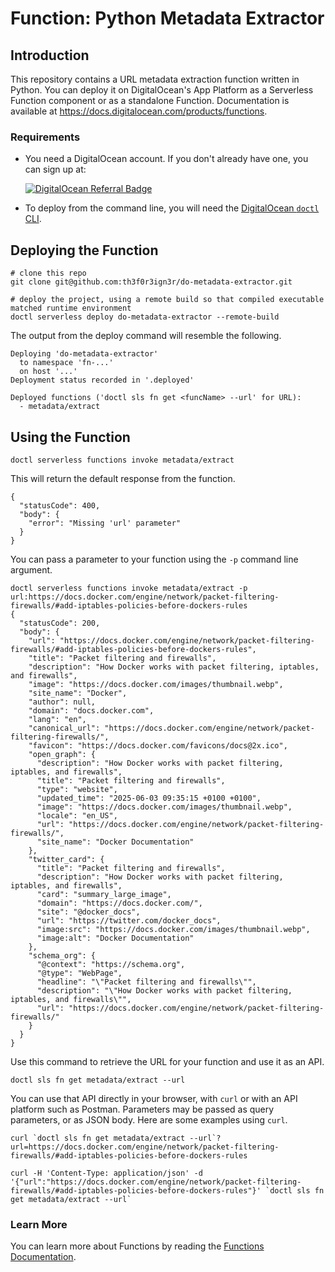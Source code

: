# Function: Python Metadata Extractor

## Introduction

This repository contains a URL metadata extraction function written in Python. You can deploy it on DigitalOcean's App Platform as a Serverless Function component or as a standalone Function. Documentation is available at https://docs.digitalocean.com/products/functions.

### Requirements

- You need a DigitalOcean account. If you don't already have one, you can sign up at:

  [![DigitalOcean Referral Badge](https://web-platforms.sfo2.cdn.digitaloceanspaces.com/WWW/Badge%202.svg)](https://www.digitalocean.com/?refcode=4f3c5e4bc21d&utm_campaign=Referral_Invite&utm_medium=Referral_Program&utm_source=badge)

- To deploy from the command line, you will need the [DigitalOcean `doctl` CLI](https://github.com/digitalocean/doctl/releases).

## Deploying the Function

```
# clone this repo
git clone git@github.com:th3f0r3ign3r/do-metadata-extractor.git
```

```
# deploy the project, using a remote build so that compiled executable matched runtime environment
doctl serverless deploy do-metadata-extractor --remote-build
```

The output from the deploy command will resemble the following.

```
Deploying 'do-metadata-extractor'
  to namespace 'fn-...'
  on host '...'
Deployment status recorded in '.deployed'

Deployed functions ('doctl sls fn get <funcName> --url' for URL):
  - metadata/extract
```

## Using the Function

```
doctl serverless functions invoke metadata/extract
```

This will return the default response from the function.

```
{
  "statusCode": 400,
  "body": {
    "error": "Missing 'url' parameter"
  }
}
```

You can pass a parameter to your function using the `-p` command line argument.

```
doctl serverless functions invoke metadata/extract -p url:https://docs.docker.com/engine/network/packet-filtering-firewalls/#add-iptables-policies-before-dockers-rules
{
  "statusCode": 200,
  "body": {
    "url": "https://docs.docker.com/engine/network/packet-filtering-firewalls/#add-iptables-policies-before-dockers-rules",
    "title": "Packet filtering and firewalls",
    "description": "How Docker works with packet filtering, iptables, and firewalls",
    "image": "https://docs.docker.com/images/thumbnail.webp",
    "site_name": "Docker",
    "author": null,
    "domain": "docs.docker.com",
    "lang": "en",
    "canonical_url": "https://docs.docker.com/engine/network/packet-filtering-firewalls/",
    "favicon": "https://docs.docker.com/favicons/docs@2x.ico",
    "open_graph": {
      "description": "How Docker works with packet filtering, iptables, and firewalls",
      "title": "Packet filtering and firewalls",
      "type": "website",
      "updated_time": "2025-06-03 09:35:15 +0100 +0100",
      "image": "https://docs.docker.com/images/thumbnail.webp",
      "locale": "en_US",
      "url": "https://docs.docker.com/engine/network/packet-filtering-firewalls/",
      "site_name": "Docker Documentation"
    },
    "twitter_card": {
      "title": "Packet filtering and firewalls",
      "description": "How Docker works with packet filtering, iptables, and firewalls",
      "card": "summary_large_image",
      "domain": "https://docs.docker.com/",
      "site": "@docker_docs",
      "url": "https://twitter.com/docker_docs",
      "image:src": "https://docs.docker.com/images/thumbnail.webp",
      "image:alt": "Docker Documentation"
    },
    "schema_org": {
      "@context": "https://schema.org",
      "@type": "WebPage",
      "headline": "\"Packet filtering and firewalls\"",
      "description": "\"How Docker works with packet filtering, iptables, and firewalls\"",
      "url": "https://docs.docker.com/engine/network/packet-filtering-firewalls/"
    }
  }
}
```

Use this command to retrieve the URL for your function and use it as an API.

```
doctl sls fn get metadata/extract --url
```

You can use that API directly in your browser, with `curl` or with an API platform such as Postman.
Parameters may be passed as query parameters, or as JSON body. Here are some examples using `curl`.

```
curl `doctl sls fn get metadata/extract --url`?url=https://docs.docker.com/engine/network/packet-filtering-firewalls/#add-iptables-policies-before-dockers-rules
```

```
curl -H 'Content-Type: application/json' -d '{"url":"https://docs.docker.com/engine/network/packet-filtering-firewalls/#add-iptables-policies-before-dockers-rules"}' `doctl sls fn get metadata/extract --url`
```

### Learn More

You can learn more about Functions by reading the [Functions Documentation](https://docs.digitalocean.com/products/functions).
